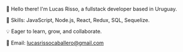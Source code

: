 👋 Hello there! I'm Lucas Risso, a fullstack developer based in Uruguay.

🚀 Skills: JavaScript, Node.js, React, Redux, SQL, Sequelize.

💡 Eager to learn, grow, and collaborate.

📧 Email: lucasrissocaballero@gmail.com
